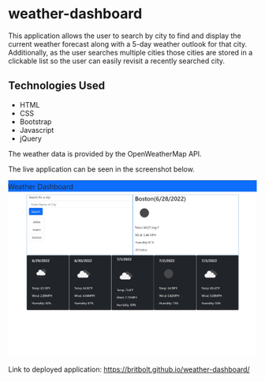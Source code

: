 # weather-dashboard
This application allows the user to search by city to find and display the current weather forecast along with a 5-day weather outlook for that city. Additionally, as the user searches multiple cities those cities are stored in a clickable list so the user can easily revisit a recently searched city.

## Technologies Used
- HTML
- CSS 
- Bootstrap
- Javascript
- jQuery

The weather data is provided by the OpenWeatherMap API.

The live application can be seen in the screenshot below.

![Screenshot of weather dashboard](/assets/images/Screenshot%202022-06-28%20232950.jpg)

Link to deployed application: https://britbolt.github.io/weather-dashboard/